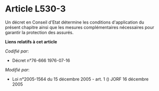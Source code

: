 # Article L530-3

Un décret en Conseil d'Etat détermine les conditions d'application du présent chapitre ainsi que les mesures complémentaires
nécessaires pour garantir la protection des assurés.

**Liens relatifs à cet article**

_Codifié par_:

  - Décret n°76-666 1976-07-16

_Modifié par_:

  - Loi n°2005-1564 du 15 décembre 2005 - art. 1 () JORF 16 décembre 2005
